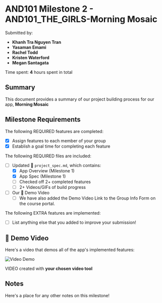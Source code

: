 # AND101 Milestone 2 - **AND101_THE_GIRLS-Morning Mosaic**

Submitted by:
- **Khanh Tra Nguyen Tran**
- **Yasaman Emami**
- **Rachel Todd**
- **Kristen Waterford**
- **Megan Santagata**

Time spent: **4** hours spent in total

## Summary

This document provides a summary of our project building process for our app, **Morning Mosaic**

## Milestone Requirements

<!-- Please be sure to change the [ ] to [x] for any features you completed.  If a feature is not checked [x], you might miss the points for that item! -->

The following REQUIRED features are completed:

- [X] Assign features to each member of your group
- [X] Establish a goal time for completing each feature

The following REQUIRED files are included:

- [ ] Updated 📄 `project_spec.md`, which contains:
  - [X] App Overview (Milestone 1)
  - [X] App Spec (Milestone 1)
  - [ ] Checked off 2+ completed features
  - [ ] 2+ Videos/GIFs of build progress

- [ ] Our 🎥 Demo Video
  - [ ] We have also added the Demo Video Link to the Group Info Form on the course portal.

The following EXTRA features are implemented:

- [ ] List anything else that you added to improve your submission!

## 🎥 Demo Video

Here's a video that demos all of the app's implemented features:

<img src='http://i.imgur.com/link/to/your/gif/file.gif' title='Video Demo' width='' alt='Video Demo' />

VIDEO created with **your chosen video tool**

## Notes

Here's a place for any other notes on this milestone!